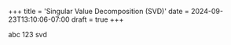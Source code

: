 +++
title = 'Singular Value Decomposition (SVD)'
date = 2024-09-23T13:10:06-07:00
draft = true
+++

abc 123 svd
